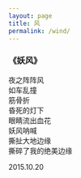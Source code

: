 ```yaml
---
layout: page
title: 风
permalink: /wind/
---
```



### 《妖风》<br/>
夜之阵阵风<br/>
如车乱撞<br/>
筋骨折<br/>
昏死的灯下<br/>
眼睛流出血花<br/>
妖风呐喊<br/>
撕扯大地边缘<br/>
撕碎了我的绝美边缘<br/>

2015.10.20